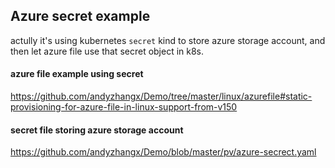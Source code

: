 ## Azure secret example 
actully it's using kubernetes `secret` kind to store azure storage account, and then let azure file use that secret object in k8s.

#### azure file example using secret
https://github.com/andyzhangx/Demo/tree/master/linux/azurefile#static-provisioning-for-azure-file-in-linux-support-from-v150

#### secret file storing azure storage account
https://github.com/andyzhangx/Demo/blob/master/pv/azure-secrect.yaml
